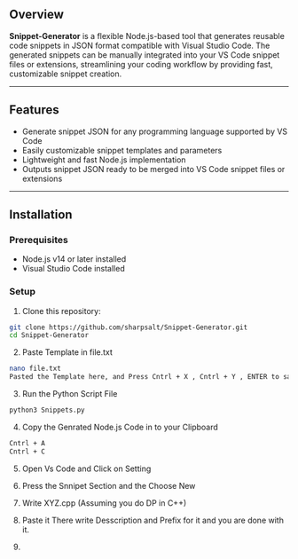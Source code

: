 
## Overview

**Snippet-Generator** is a flexible Node.js-based tool that generates reusable code snippets in JSON format compatible with Visual Studio Code. The generated snippets can be manually integrated into your VS Code snippet files or extensions, streamlining your coding workflow by providing fast, customizable snippet creation.

---

## Features

- Generate snippet JSON for any programming language supported by VS Code  
- Easily customizable snippet templates and parameters  
- Lightweight and fast Node.js implementation  
- Outputs snippet JSON ready to be merged into VS Code snippet files or extensions  

---

## Installation

### Prerequisites

- Node.js v14 or later installed  
- Visual Studio Code installed  

### Setup

1. Clone this repository:

```bash
git clone https://github.com/sharpsalt/Snippet-Generator.git
cd Snippet-Generator
```
2. Paste Template in file.txt
```bash
nano file.txt
Pasted the Template here, and Press Cntrl + X , Cntrl + Y , ENTER to save it.
```

3. Run the Python Script File
```bash
python3 Snippets.py
```

4. Copy the Genrated Node.js Code in to your Clipboard
```bash
Cntrl + A
Cntrl + C
```

5. Open Vs Code and Click on Setting
6. Press the Snnipet Section and the Choose New
7. Write XYZ.cpp (Assuming you do DP in C++)
8. Paste it There write Desscription and Prefix for it and you are done with it.

9. 
